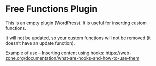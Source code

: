 # Free Functions Plugin

This is an empty plugin (WordPress). It is useful for inserting custom functions.

It will not be updated, so your custom functions will not be removed (it doesn’t have an update function).

Example of use – Inserting content using hooks: https://web-zone.org/documentation/what-are-hooks-and-how-to-use-them
